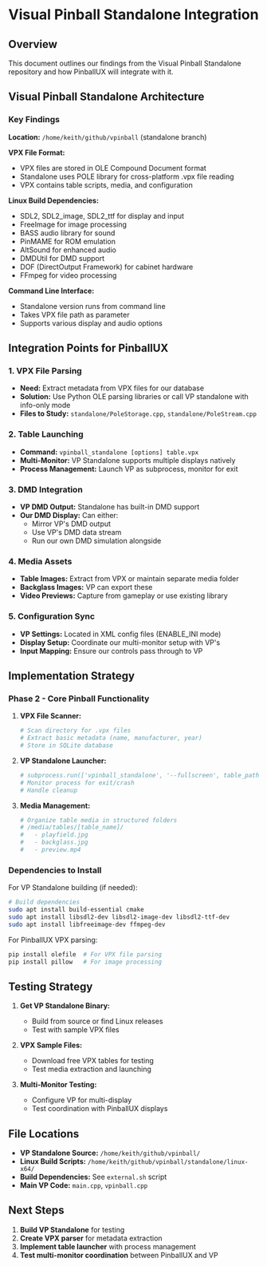 # Visual Pinball Standalone Integration

## Overview

This document outlines our findings from the Visual Pinball Standalone repository and how PinballUX will integrate with it.

## Visual Pinball Standalone Architecture

### Key Findings

**Location:** `/home/keith/github/vpinball` (standalone branch)

**VPX File Format:**
- VPX files are stored in OLE Compound Document format
- Standalone uses POLE library for cross-platform .vpx file reading
- VPX contains table scripts, media, and configuration

**Linux Build Dependencies:**
- SDL2, SDL2_image, SDL2_ttf for display and input
- FreeImage for image processing
- BASS audio library for sound
- PinMAME for ROM emulation
- AltSound for enhanced audio
- DMDUtil for DMD support
- DOF (DirectOutput Framework) for cabinet hardware
- FFmpeg for video processing

**Command Line Interface:**
- Standalone version runs from command line
- Takes VPX file path as parameter
- Supports various display and audio options

## Integration Points for PinballUX

### 1. VPX File Parsing
- **Need:** Extract metadata from VPX files for our database
- **Solution:** Use Python OLE parsing libraries or call VP standalone with info-only mode
- **Files to Study:** `standalone/PoleStorage.cpp`, `standalone/PoleStream.cpp`

### 2. Table Launching
- **Command:** `vpinball_standalone [options] table.vpx`
- **Multi-Monitor:** VP Standalone supports multiple displays natively
- **Process Management:** Launch VP as subprocess, monitor for exit

### 3. DMD Integration
- **VP DMD Output:** Standalone has built-in DMD support
- **Our DMD Display:** Can either:
  - Mirror VP's DMD output
  - Use VP's DMD data stream
  - Run our own DMD simulation alongside

### 4. Media Assets
- **Table Images:** Extract from VPX or maintain separate media folder
- **Backglass Images:** VP can export these
- **Video Previews:** Capture from gameplay or use existing library

### 5. Configuration Sync
- **VP Settings:** Located in XML config files (ENABLE_INI mode)
- **Display Setup:** Coordinate our multi-monitor setup with VP's
- **Input Mapping:** Ensure our controls pass through to VP

## Implementation Strategy

### Phase 2 - Core Pinball Functionality

1. **VPX File Scanner:**
   ```python
   # Scan directory for .vpx files
   # Extract basic metadata (name, manufacturer, year)
   # Store in SQLite database
   ```

2. **VP Standalone Launcher:**
   ```python
   # subprocess.run(['vpinball_standalone', '--fullscreen', table_path])
   # Monitor process for exit/crash
   # Handle cleanup
   ```

3. **Media Management:**
   ```python
   # Organize table media in structured folders
   # /media/tables/[table_name]/
   #   - playfield.jpg
   #   - backglass.jpg
   #   - preview.mp4
   ```

### Dependencies to Install

For VP Standalone building (if needed):
```bash
# Build dependencies
sudo apt install build-essential cmake
sudo apt install libsdl2-dev libsdl2-image-dev libsdl2-ttf-dev
sudo apt install libfreeimage-dev ffmpeg-dev
```

For PinballUX VPX parsing:
```bash
pip install olefile  # For VPX file parsing
pip install pillow   # For image processing
```

## Testing Strategy

1. **Get VP Standalone Binary:**
   - Build from source or find Linux releases
   - Test with sample VPX files

2. **VPX Sample Files:**
   - Download free VPX tables for testing
   - Test media extraction and launching

3. **Multi-Monitor Testing:**
   - Configure VP for multi-display
   - Test coordination with PinballUX displays

## File Locations

- **VP Standalone Source:** `/home/keith/github/vpinball/`
- **Linux Build Scripts:** `/home/keith/github/vpinball/standalone/linux-x64/`
- **Build Dependencies:** See `external.sh` script
- **Main VP Code:** `main.cpp`, `vpinball.cpp`

## Next Steps

1. **Build VP Standalone** for testing
2. **Create VPX parser** for metadata extraction
3. **Implement table launcher** with process management
4. **Test multi-monitor coordination** between PinballUX and VP